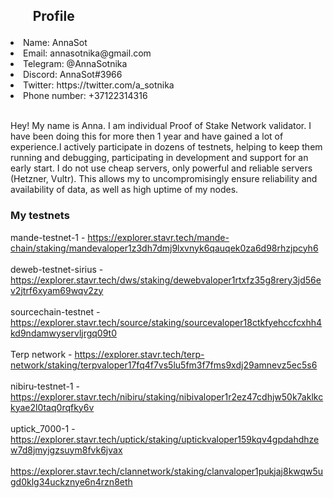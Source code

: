 <h2><ol>Profile</ol></h2>

   <li> Name: AnnaSot </li>
   <li> Email: annasotnika@gmail.com</li>
   <li> Telegram: @AnnaSotnika</li>
   <li> Discord: AnnaSot#3966</li>
   <li> Twitter: https://twitter.com/a_sotnika</li>
   <li> Phone number: +37122314316</li></br>
    
    
<p>Hey! My name is Anna. I am individual Proof of Stake Network validator. I have been doing this for more then 1 year and have gained a lot of experience.I actively participate in dozens of testnets, helping to keep them running and debugging, participating in development and support for an early start. I do not use cheap servers, only powerful and reliable servers (Hetzner, Vultr). This allows my to uncompromisingly ensure reliability and availability of data, as well as high uptime of my nodes.</p>


<h3>My testnets</h3>

mande-testnet-1 - <a>https://explorer.stavr.tech/mande-chain/staking/mandevaloper1z3dh7dmj9lxvnyk6qauqek0za6d98rhzjpcyh6</a></br></br>
deweb-testnet-sirius - <a>https://explorer.stavr.tech/dws/staking/dewebvaloper1rtxfz35g8rery3jd56ev2jtrf6xyam69wqv2zy</a></br></br>
sourcechain-testnet - <a>https://explorer.stavr.tech/source/staking/sourcevaloper18ctkfyehccfcxhh4kd9ndamwyservljrgq09t0</a></br></br>
Terp network - <a>https://explorer.stavr.tech/terp-network/staking/terpvaloper17fq4f7vs5lu5fm3f7fms9xdj29amnevz5ec5s6</a></br></br>
nibiru-testnet-1 - <a>https://explorer.stavr.tech/nibiru/staking/nibivaloper1r2ez47cdhjw50k7aklkckyae2l0taq0rqfky6v</a></br></br>
uptick_7000-1 - <a>https://explorer.stavr.tech/uptick/staking/uptickvaloper159kqv4gpdahdhzew7d8jmyjgzsuym8fvk6jvax</a></br></br>
<a>https://explorer.stavr.tech/clannetwork/staking/clanvaloper1pukjaj8kwqw5ugd0klg34uckznye6n4rzn8eth</a></br></br>
